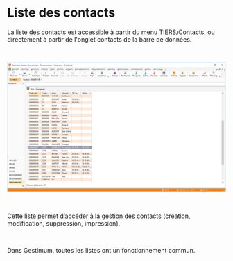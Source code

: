 # Liste des contacts



La liste des contacts est accessible à partir du menu TIERS/Contacts, 
 ou directement à partir de l'onglet contacts de la barre de données.


 


![](Liste.png)


 


Cette liste permet d’accéder à la gestion des contacts (création, modification, 
 suppression, impression).


 


Dans Gestimum, toutes les listes ont un fonctionnement commun.


